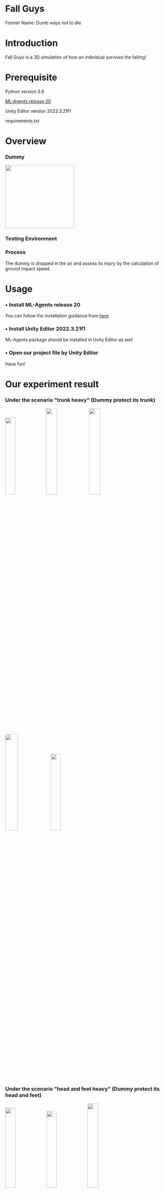 # Fall Guys
Former Name: Dumb ways not to die
# Introduction
Fall Guys is a 3D simulation of how an individual survives the falling!

# Prerequisite
Python version 3.8

[ML-Agents release 20](https://github.com/Unity-Technologies/ml-agents/tree/release_20_post)

Unity Editor version 2022.3.21f1

requirements.txt

# Overview
### Dummy

<img width="220" height="200" src=https://github.com/lobsterglep/AI_project/assets/156586679/e2c93355-251d-46cc-9868-41e2332ec1d1>

### Testing Environment

### Process
The dummy is dropped in the air and assess its injury by the calculation of ground impact speed.

# Usage
### • Install ML-Agents release 20
You can follow the installation guidance from [here](https://github.com/Unity-Technologies/ml-agents/blob/release_20_post/docs/Installation.md)

### • Install Unity Editor 2022.3.21f1
ML-Agents package should be installed in Unity Editor as well

### • Open our project file by Unity Editor
Have fun!

# Our experiment result 
### Under the scenario "trunk heavy" (Dummy protect its trunk)
<img width="25%" height="25%" src=https://github.com/lobsterglep/AI_project/assets/156586679/eb4a4f44-cbce-43c7-a3ce-c391a8a1af99>
<img width="26.5%" height="26.5%" src=https://github.com/lobsterglep/AI_project/assets/156586679/639c4394-b5ae-4b98-89c9-33a7d87a1421>
<img width="26.5%" height="26.5%" src=https://github.com/lobsterglep/AI_project/assets/156586679/8d0500e8-c8ee-402c-ad7e-5443da276bf3>
<img width="28%" height="28%" src=https://github.com/lobsterglep/AI_project/assets/156586679/9e30af0f-4d24-4c88-a23a-5641175feccf>
<img width="25%" height="25%" src=https://github.com/lobsterglep/AI_project/assets/156586679/fb1fd48b-304d-40d9-9f73-be7947ccda53>

### Under the scenario "head and feet heavy" (Dummy protect its head and feet)
<img width="25.5%" height="25.5%" src=https://github.com/lobsterglep/AI_project/assets/156586679/ff5bb7ca-b463-44f2-b8b7-1465089a0d8b>
<img width="25%" height="25%" src=https://github.com/lobsterglep/AI_project/assets/156586679/08f4146e-b2e5-4076-aa62-c45dd52c3b27>
<img width="26.2%" height="26.2%" src=https://github.com/lobsterglep/AI_project/assets/156586679/c3ffc78f-559d-4634-a450-c25568487fdc>
<img width="25%" height="25%" src=https://github.com/lobsterglep/AI_project/assets/156586679/c326a2a7-e30b-402b-9dca-04c96c16219f>
<img width="25.8%" height="25.8%" src=https://github.com/lobsterglep/AI_project/assets/156586679/bdf8edbe-3349-431f-8a89-8e1d7907769f>








